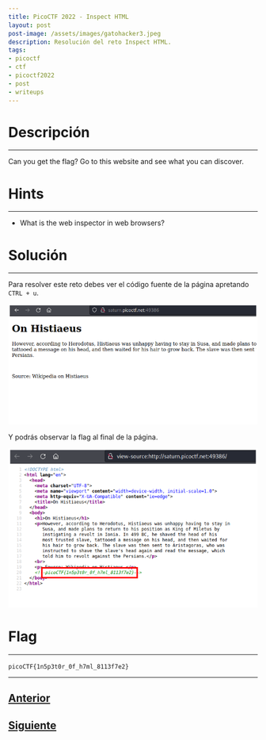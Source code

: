 ```yaml
---
title: PicoCTF 2022 - Inspect HTML
layout: post
post-image: /assets/images/gatohacker3.jpeg 
description: Resolución del reto Inspect HTML. 
tags:
- picoctf
- ctf
- picoctf2022
- post
- writeups
---
```

# Descripción
---

Can you get the flag? Go to this website and see what you can discover.


# Hints
---

- What is the web inspector in web browsers?


# Solución
---

Para resolver este reto debes ver el código fuente de la página apretando `CTRL + u`.

![](/assets/images/images-picoctf-2022/inspect-html-1.png)

Y podrás observar la flag al final de la página.

![](/assets/images/images-picoctf-2022/inspect-html-2.png)


# Flag
---

`picoCTF{1n5p3t0r_0f_h7ml_8113f7e2}`

---

## [Anterior](/blog/Includes)
## [Siguiente](/blog/Local-Authority)